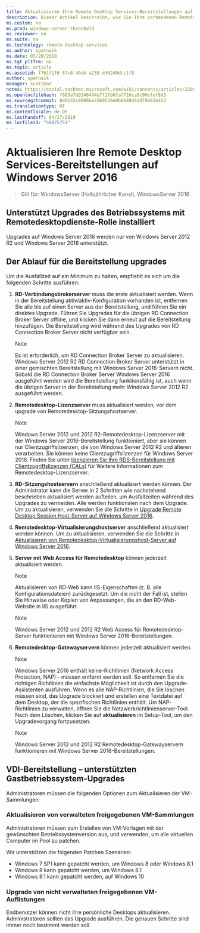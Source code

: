 ```yaml
---
title: Aktualisieren Ihre Remote Desktop Services-Bereitstellungen auf Windows Server 2016
description: Dieser Artikel beschreibt, wie Sie Ihre vorhandenen Remote Desktop Services-Bereitstellungen auf Windows Server 2016 aktualisieren.
ms.custom: na
ms.prod: windows-server-threshold
ms.reviewer: na
ms.suite: na
ms.technology: remote-desktop-services
ms.author: spatnaik
ms.date: 03/20/2018
ms.tgt_pltfrm: na
ms.topic: article
ms.assetid: f7b1f1f6-57c8-40ab-a235-e36240dcc1f8
author: spatnaik
manager: scottman
notes: https://social.technet.microsoft.com/wiki/contents/articles/22069.remote-desktop-services-upgrade-guidelines-for-windows-server-2012-r2.aspx
ms.openlocfilehash: f683a7d9346494e7f1fb6faf716ca9c90cfef8d3
ms.sourcegitcommit: 0d0b32c8986ba7db9536e0b8648d4ddf9b03e452
ms.translationtype: HT
ms.contentlocale: de-DE
ms.lasthandoff: 04/17/2019
ms.locfileid: "59875751"
---
```

# <a name="upgrading-your-remote-desktop-services-deployments-to-windows-server-2016"></a>Aktualisieren Ihre Remote Desktop Services-Bereitstellungen auf Windows Server 2016

>Gilt für: WindowsServer (Halbjährlicher Kanal), WindowsServer 2016

## <a name="supported-os-upgrades-with-rds-role-installed"></a>Unterstützt Upgrades des Betriebssystems mit Remotedesktopdienste-Rolle installiert
Upgrades auf Windows Server 2016 werden nur von Windows Server 2012 R2 und Windows Server 2016 unterstützt.

## <a name="flow-for-deployment-upgrades"></a>Der Ablauf für die Bereitstellung upgrades
Um die Ausfallzeit auf ein Minimum zu halten, empfiehlt es sich um die folgenden Schritte ausführen:

1. **RD-Verbindungsbrokerserver** muss die erste aktualisiert werden. Wenn in der Bereitstellung aktiv/aktiv-Konfiguration vorhanden ist, entfernen Sie alle bis auf einen Server aus der Bereitstellung, und führen Sie ein direktes Upgrade. Führen Sie Upgrades für die übrigen RD Connection Broker Server offline, und klicken Sie dann erneut auf die Bereitstellung hinzufügen. Die Bereitstellung wird während des Upgrades von RD Connection Broker Server nicht verfügbar sein.

   > [!NOTE] 
   > Es ist erforderlich, um RD Connection Broker Server zu aktualisieren. Windows Server 2012 R2 RD Connection Broker Server unterstützt in einer gemischten Bereitstellung mit Windows Server 2016-Servern nicht. Sobald die RD Connection Broker Server Windows Server 2016 ausgeführt werden wird die Bereitstellung funktionsfähig ist, auch wenn die übrigen Server in der Bereitstellung mehr Windows Server 2012 R2 ausgeführt werden.

2. **Remotedesktop-Lizenzserver** muss aktualisiert werden, vor dem upgrade von Remotedesktop-Sitzungshostserver.
   > [!NOTE] 
   > Windows Server 2012 und 2012 R2-Remotedesktop-Lizenzserver mit der Windows Server 2016-Bereitstellung funktioniert, aber sie können nur Clientzugriffslizenzen, die von Windows Server 2012 R2 und älteren verarbeiten. Sie können keine Clientzugriffslizenzen für Windows Server 2016. Finden Sie unter [lizenzieren Sie Ihre RDS-Bereitstellung mit Clientzugriffslizenzen (CALs)](rds-client-access-license.md) für Weitere Informationen zum Remotedesktop-Lizenzserver.

3. **RD-Sitzungshostservern** anschließend aktualisiert werden können. Der Administrator kann die Server in 2 Schritten wie nachstehend beschrieben aktualisiert werden aufteilen, um Ausfallzeiten während des Upgrades zu vermeiden. Alle werden funktionalen nach dem Upgrade. Um zu aktualisieren, verwenden Sie die Schritte in [Upgrade Remote Desktop Session Host-Server auf Windows Server 2016](upgrade-to-rdsh.md).

4. **Remotedesktop-Virtualisierungshostserver** anschließend aktualisiert werden können. Um zu aktualisieren, verwenden Sie die Schritte in [Aktualisieren von Remotedesktop-Virtualisierungshost-Server auf Windows Server 2016](upgrade-to-rdvh.md).

5. **Server mit Web Access für Remotedesktop** können jederzeit aktualisiert werden.
   > [!NOTE]
   > Aktualisieren von RD-Web kann IIS-Eigenschaften (z. B. alle Konfigurationsdateien) zurückgesetzt. Um die nicht der Fall ist, stellen Sie Hinweise oder Kopien von Anpassungen, die an den RD-Web-Website in IIS ausgeführt.

   > [!NOTE] 
   > Windows Server 2012 und 2012 R2 Web Access für Remotedesktop-Server funktionieren mit Windows Server 2016-Bereitstellungen.

6. **Remotedesktop-Gatewayservern** können jederzeit aktualisiert werden.
   > [!NOTE]
   > Windows Server 2016 enthält keine-Richtlinien (Network Access Protection, NAP) - müssen entfernt werden soll. So entfernen Sie die richtigen Richtlinien die einfachste Möglichkeit ist durch den Upgrade-Assistenten ausführen. Wenn es alle NAP-Richtlinien, die Sie löschen müssen sind, das Upgrade blockiert und erstellen eine Textdatei auf dem Desktop, der die spezifischen Richtlinien enthält. Um NAP-Richtlinien zu verwalten, öffnen Sie die Netzwerkrichtlinienserver-Tool. Nach dem Löschen, klicken Sie auf **aktualisieren** im Setup-Tool, um den Upgradevorgang fortzusetzen. 

   > [!NOTE] 
   > Windows Server 2012 und 2012 R2 Remotedesktop-Gatewayservern funktionieren mit Windows Server 2016-Bereitstellungen.

## <a name="vdi-deployment--supported-guest-os-upgrade"></a>VDI-Bereitstellung – unterstützten Gastbetriebssystem-Upgrades
Administratoren müssen die folgenden Optionen zum Aktualisieren der VM-Sammlungen:

### <a name="upgrade-managed-shared-vm-collections"></a>Aktualisieren von verwalteten freigegebenen VM-Sammlungen 
Administratoren müssen zum Erstellen von VM-Vorlagen mit der gewünschten Betriebssystemversion aus, und verwenden, um alle virtuellen Computer im Pool zu patchen. 

Wir unterstützen die folgenden Patchen Szenarien:
- Windows 7 SP1 kann gepatcht werden, um Windows 8 oder Windows 8.1
- Windows 8 kann gepatcht werden, um Windows 8.1
- Windows 8.1 kann gepatcht werden, auf Windows 10

### <a name="upgrade-unmanaged-shared-vm-collections"></a>Upgrade von nicht verwalteten freigegebenen VM-Auflistungen 
Endbenutzer können nicht ihre persönliche Desktops aktualisieren. Administratoren sollten das Upgrade ausführen. Die genauen Schritte sind immer noch bestimmt werden soll.